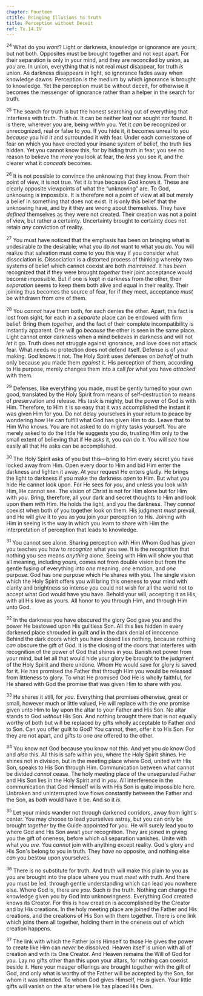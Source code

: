 ```yaml
---
chapter: Fourteen
ctitle: Bringing Illusions to Truth
title: Perception without Deceit
ref: Tx.14.IV
---
```


<sup>24</sup> What do you *want*? Light or darkness, knowledge or ignorance are
yours, but not both. Opposites must be brought together and not kept
apart. For their separation is only in your mind, and they are
reconciled by union, as *you* are. In union, everything that is not real
*must* disappear, for truth *is* union. As darkness disappears in light,
so ignorance fades away when knowledge dawns. Perception is the medium
by which ignorance is brought to knowledge. Yet the perception must be
without deceit, for otherwise it becomes the messenger of ignorance
rather than a helper in the search for truth.

<sup>25</sup> The search for truth is but the honest searching out of everything
that interferes with truth. Truth *is*. It can be neither lost nor
sought nor found. It is there, wherever *you* are, being *within* you.
Yet it *can* be recognized or unrecognized, real or false to *you*. If
you hide it, it becomes unreal to you *because* you hid it and
surrounded it with fear. Under each cornerstone of fear on which you
have erected your insane system of belief, the truth lies hidden. Yet
you cannot know this, for by hiding truth in fear, you see no reason to
believe the *more* you look at fear, the *less* you see it, and the
clearer what it *conceals* becomes.

<sup>26</sup> It is not possible to convince the unknowing that they know. From
their point of view, it is not true. Yet it *is* true because *God*
knows it. These are clearly opposite viewpoints of what the “unknowing”
are. To God, unknowing is impossible. It is therefore not a point of
view at all but merely a belief in something that does not exist. It is
only this belief that the unknowing have, and by it they are wrong about
themselves. They have *defined* themselves as they were not created.
Their creation was not a point of view, but rather a certainty.
Uncertainty brought to certainty does not retain *any* conviction of
reality.

<sup>27</sup> You must have noticed that the emphasis has been on bringing what is
undesirable *to* the desirable; what you do *not* want to what you *do*.
You will realize that salvation must come to you this way if you
consider what dissociation is. Dissociation is a distorted process of
thinking whereby two systems of belief which cannot coexist are both
*maintained*. It has *been* recognized that if they were brought
*together* their joint acceptance would become impossible. But if one is
kept in darkness from the other, their *separation* seems to keep them
both alive and equal in their reality. Their joining thus becomes the
source of fear, for if they meet, acceptance *must* be withdrawn from
one of them.

<sup>28</sup> You *cannot* have them both, for each denies the other. Apart, this
fact is lost from sight, for each in a *separate* place can be endowed
with firm belief. Bring them *together*, and the fact of their complete
incompatibility is instantly apparent. One will go *because* the other
is seen in the same place. Light cannot enter darkness when a mind
believes in darkness and will not *let* it go. Truth does not struggle
against ignorance, and love does not attack fear. What needs no
protection does not defend itself. Defense is of *your* making. God
knows it not. The Holy Spirit uses defenses on *behalf* of truth only
because you made them *against* it. His perception of them, according to
His purpose, merely changes them into a call *for* what you have
*attacked* with them.

<sup>29</sup> Defenses, like everything you made, must be gently turned to your own
good, translated by the Holy Spirit from means of self-destruction to
means of preservation and release. His task is mighty, but the power of
God is with Him. Therefore, to Him it is so easy that it was
accomplished the instant it was given Him for you. Do not delay
yourselves in your return to peace by wondering how He can fulfill what
God has given Him to do. Leave that to Him Who knows. You are not asked
to do mighty tasks yourself. You are merely asked to do the little He
suggests you do, trusting Him only to the small extent of believing that
if He asks it, you *can* do it. You will *see* how easily all that He
asks can be accomplished.

<sup>30</sup> The Holy Spirit asks of you but this—bring to Him every secret you
have locked away from Him. Open every door to Him and bid Him enter the
darkness and lighten it away. At your request He enters gladly. He
brings the light to darkness if you make the darkness *open* to Him. But
what you hide He cannot look upon. For He sees for *you*, and unless you
look *with* Him, He cannot see. The vision of Christ is not for Him
alone but for Him with *you*. Bring, therefore, all your dark and secret
thoughts to Him and look upon them *with* Him. He holds the light, and
you the darkness. They *cannot* coexist when both of you together look
on them. His judgment *must* prevail, and He will *give* it to you as
you join your perception to His. Joining with Him in seeing is the way
in which you learn to share with Him the interpretation of perception
that leads to knowledge.

<sup>31</sup> You cannot see alone. Sharing perception with Him Whom God has given
you teaches you how to *recognize* what you see. It is the recognition
that nothing you see means *anything* alone. Seeing with Him will show
you that all meaning, including *yours*, comes not from double vision
but from the gentle fusing of everything into *one* meaning, *one*
emotion, and *one* purpose. God has one purpose which He shares with
you. The single vision which the Holy Spirit offers you will bring this
oneness to your mind with clarity and brightness so intense you could
not wish for all the world not to accept what God would have you have.
Behold your will, accepting it as His, with all His love as yours. All
honor to you through Him, and through Him unto God.

<sup>32</sup> In the darkness you have obscured the glory God gave you and the
power He bestowed upon His guiltless Son. All this lies hidden in every
darkened place shrouded in guilt and in the dark denial of innocence.
Behind the dark doors which you have closed lies nothing, because
nothing *can* obscure the gift of God. It is the closing of the doors
that interferes with recognition of the power of God that shines in you.
Banish not power from your mind, but let all that would hide your glory
be brought to the judgment of the Holy Spirit and there undone. Whom He
would save for glory *is* saved for it. He has promised the Father that
through Him you would be released from littleness to glory. To what He
promised God He is wholly faithful, for He shared with God the promise
that was given Him to share with *you.*

<sup>33</sup> He shares it still, for *you*. Everything that promises otherwise,
great or small, however much or little valued, He will replace with the
*one* promise given unto Him to lay upon the altar to your Father and
His Son. No altar stands to God *without* His Son. And nothing brought
there that is not equally worthy of both but will be replaced by gifts
wholly acceptable to Father *and* to Son. Can you offer guilt to God?
You cannot, then, offer it to His Son. For they are not apart, and gifts
to one *are* offered to the other.

<sup>34</sup> You know not God because you know not this. And yet you *do* know God
and *also* this. All this is safe within you, where the Holy Spirit
shines. He shines not in division, but in the meeting place where God,
united with His Son, speaks to His Son through Him. Communication
between what cannot be divided *cannot* cease. The holy meeting place of
the unseparated Father and His Son lies in the Holy Spirit and in *you*.
All interference in the communication that God Himself wills with His
Son is quite impossible here. Unbroken and uninterrupted love flows
constantly between the Father and the Son, as *both* would have it be.
And so it *is*.

<sup>35</sup> Let your minds wander not through darkened corridors, away from
light's center. You may choose to lead yourselves astray, but you can
only be brought *together* by the Guide appointed for you. He will
surely lead you to where God and His Son await your recognition. They
are joined in giving you the gift of oneness, before which *all*
separation vanishes. Unite with what you *are.* You *cannot* join with
anything except reality. God's glory and His Son's belong to you in
truth. They *have* no opposite, and nothing else *can* you bestow upon
yourselves.

<sup>36</sup> There is no substitute for truth. And truth will make this plain to
you as you are brought into the place where you must *meet* with truth.
And there you must be led, through gentle understanding which can lead
you nowhere else. Where God is, there are *you*. Such *is* the truth.
Nothing can change the knowledge given you by God into unknowingness.
Everything God created knows its Creator. For this is how creation is
accomplished by the Creator and by His creations. In the holy meeting
place are joined the Father and His creations, and the creations of His
Son with them together. There is one link which joins them all together,
holding them in the oneness out of which creation happens.

<sup>37</sup> The link with which the Father joins Himself to those He gives the
power to create like Him can *never* be dissolved. Heaven itself is
union with all of creation and with its One Creator. And Heaven remains
the Will of God for you. Lay no gifts other than this upon your altars,
for nothing can coexist beside it. Here your meager offerings are
brought together with the gift of God, and only what is worthy of the
Father will be accepted by the Son, for whom it was intended. To whom
God gives Himself, He *is* given. Your little gifts will vanish on the
altar where He has placed His Own.

